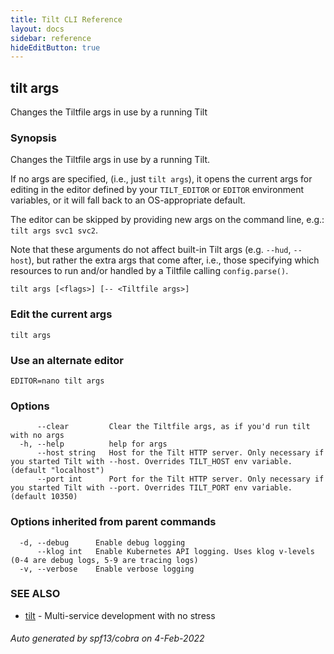 ```yaml
---
title: Tilt CLI Reference
layout: docs
sidebar: reference
hideEditButton: true
---
```

## tilt args

Changes the Tiltfile args in use by a running Tilt

### Synopsis

Changes the Tiltfile args in use by a running Tilt.

If no args are specified, (i.e., just `tilt args`), it opens the current args for editing in
the editor defined by your `TILT_EDITOR` or `EDITOR` environment variables, or it will fall back to
an OS-appropriate default.

The editor can be skipped by providing new args on the command line, e.g.: `tilt args svc1 svc2`.

Note that these arguments do not affect built-in Tilt args (e.g. `--hud`, `--host`), but rather the extra args that come after, i.e., those specifying which resources to run and/or handled by a Tiltfile calling `config.parse()`.

```
tilt args [<flags>] [-- <Tiltfile args>]
```

### Edit the current args
```shell
tilt args
```

### Use an alternate editor
```shell
EDITOR=nano tilt args
```

### Options

```
      --clear         Clear the Tiltfile args, as if you'd run tilt with no args
  -h, --help          help for args
      --host string   Host for the Tilt HTTP server. Only necessary if you started Tilt with --host. Overrides TILT_HOST env variable. (default "localhost")
      --port int      Port for the Tilt HTTP server. Only necessary if you started Tilt with --port. Overrides TILT_PORT env variable. (default 10350)
```

### Options inherited from parent commands

```
  -d, --debug      Enable debug logging
      --klog int   Enable Kubernetes API logging. Uses klog v-levels (0-4 are debug logs, 5-9 are tracing logs)
  -v, --verbose    Enable verbose logging
```

### SEE ALSO

* [tilt](tilt.html)	 - Multi-service development with no stress

###### Auto generated by spf13/cobra on 4-Feb-2022
